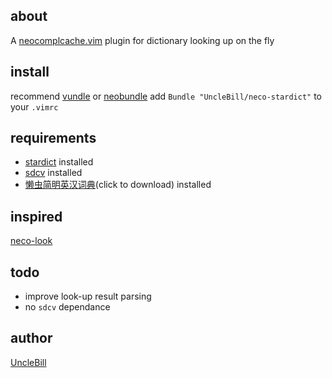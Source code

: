 about
-----
A [neocomplcache.vim][] plugin for dictionary looking up on the fly

install
-------
recommend [vundle][] or [neobundle][]
add `Bundle "UncleBill/neco-stardict"` to your `.vimrc`

requirements
------------
- [stardict][] installed
- [sdcv][] installed
- [懒虫简明英汉词典][dictionary](click to download) installed

inspired
--------
[neco-look][]

todo
----
- improve look-up result parsing
- no `sdcv` dependance

author
------
[UncleBill][]

[UncleBill]:https://github.com/UncleBill
[neocomplcache.vim]:https://github.com/Shougo/neocomplcache.vim
[vundle]:https://github.com/Shougo/neocomplcache.vim
[stardict]:http://stardict.sourceforge.net/
[neocomplcache]:https://github.com/Shougo/neocomplcache.vim
[neobundle]:https://github.com/Shougo/neobundle.vim
[sdcv]:http://askubuntu.com/questions/191125/is-there-an-offline-command-line-dictionary
[dictionary]:http://abloz.com/huzheng/stardict-dic/zh_CN/stardict-lazyworm-ec-2.4.2.tar.bz2
[neco-look]:https://github.com/ujihisa/neco-look
